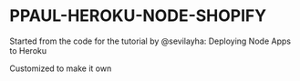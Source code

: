 PPAUL-HEROKU-NODE-SHOPIFY
=========================

Started from the code for the tutorial by @sevilayha: Deploying Node Apps to Heroku

Customized to make it own


